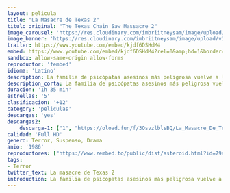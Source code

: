 ```yaml
---
layout: pelicula
title: "La Masacre de Texas 2"
titulo_original: "The Texas Chain Saw Massacre 2"
image_carousel: 'https://res.cloudinary.com/imbriitneysam/image/upload/v1546054089/masacre2-poster-min.jpg'
image_banner: 'https://res.cloudinary.com/imbriitneysam/image/upload/v1546054089/masacre2-banner-min.jpg'
trailer: https://www.youtube.com/embed/kjdf6DSHdM4
embed: https://www.youtube.com/embed/kjdf6DSHdM4?rel=0&amp;hd=1&border=0&wmode=opaque&enablejsapi=1&modestbranding=1&controls=1&showinfo=1
sandbox: allow-same-origin allow-forms
reproductor: 'fembed'
idioma: 'Latino'
description: La familia de psicópatas asesinos más peligrosa vuelve a la carga. Después de secuestrar a la DJ Vantia Block, deben enfrentarse a un policía texano que los persigue.
description_corta: La familia de psicópatas asesinos más peligrosa vuelve a la carga. Después de secuestrar a la DJ Vantia Block, deben enfrentarse a un policía texano que los persigue.
duracion: '1h 35 min'
estrellas: '5'
clasificacion: '+12'
category: 'peliculas'
descargas: 'yes'
descargas2:
    descarga-1: ["1", "https://oload.fun/f/3OsvzlblsBQ/La_Masacre_De_Texas_2_%281986%29_Brrip.720.lat.mp4", "https://www.google.com/s2/favicons?domain=openload.co","OpenLoad","https://res.cloudinary.com/imbriitneysam/image/upload/v1541473684/mexico.png", "Latino", "Full HD"]
calidad: 'Full HD'
genero: Terror, Suspenso, Drama
anio: '1986'
reproductores: ["https://www.zembed.to/public/dist/asteroid.html?id=79ab16adc5790c6cb65e5e6cdf3389b0&title=The%20Texas%20Chainsaw%20Massacre%202"]
tags:
- Terror
twitter_text: La masacre de Texas 2
introduction: La familia de psicópatas asesinos más peligrosa vuelve a la carga. Después de secuestrar a la DJ Vantia Block, deben enfrentarse a un policía texano que los persigue.
---
```



 







